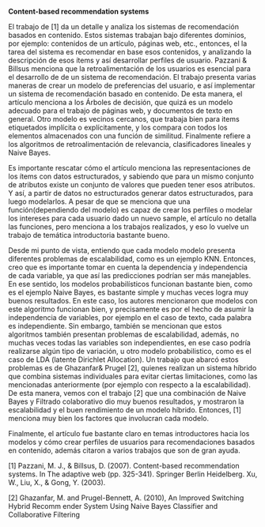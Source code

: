 **Content-based recommendation systems**


El trabajo de [1]  da un detalle y analiza los sistemas de recomendación basados en contenido. Estos sistemas trabajan bajo diferentes dominios, por ejemplo: contenidos de un artículo, páginas web, etc., entonces, el la tarea del sistema es recomendar en base esos  contenidos, y analizando la descripción de esos ítems y así desarrollar perfiles de usuario. Pazzani & Billsus  menciona que la retroalimentación de los usuarios es esencial para el desarrollo de de un sistema de recomendación.  El trabajo presenta varias maneras de crear un modelo de preferencias del usuario, e así implementar un sistema de recomendación basado en contenido. De esta manera, el artículo menciona a los Árboles de decisión, que quizá es un modelo adecuado para el trabajo de páginas web, y documentos de texto en general. Otro modelo es vecinos cercanos, que trabaja bien para items etiquetados implícita o explícitamente, y los compara con todos los elementos almacenados con una función de similitud. Finalmente refiere a los algoritmos de retroalimentación de relevancia, clasificadores lineales y Naive Bayes.

Es importante rescatar cómo el artículo menciona las representaciones de los ítems con datos estructurados, y sabiendo que para un mismo conjunto de atributos existe un conjunto de valores que pueden tener esos atributos. Y así, a partir de datos no estructurados generar datos estructurados, para luego modelarlos. A pesar de que se menciona que una función(dependiendo del modelo) es capaz de crear los perfiles o modelar los intereses para cada usuario dado un nuevo sample, el artículo no detalla las funciones, pero menciona a los trabajos realizados, y eso lo vuelve un trabajo de temática introductoria bastante bueno. 

Desde mi punto de vista, entiendo que cada modelo modelo presenta diferentes problemas de escalabilidad, como es un ejemplo KNN.  Entonces, creo que es importante tomar en cuenta la dependencia y independencia de cada variable, ya que así las predicciones podrían ser más manejables. En ese sentido, los modelos probabilísticos funcionan bastante bien, como es el ejemplo Naive Bayes, es bastante simple y muchas veces logra muy buenos resultados. En este caso, los autores mencionaron que modelos con este algoritmo funcionan bien,  y precisamente es por el hecho de asumir la independencia de variables, por ejemplo en el caso de texto, cada palabra es independiente. Sin embargo, también se mencionan que estos algoritmos también presentan problemas de escalabilidad, además, no muchas veces todas las variables son independientes, en ese caso podría realizarse algún tipo de variación, u otro modelo probabilistico, como es el caso de LDA (latente Dirichlet Allocation). Un trabajo que abarcó estos problemas es de Ghazanfar& Prugel [2], quienes realizan un sistema híbrido que combina sistemas individuales para evitar ciertas limitaciones, como las mencionadas anteriormente (por ejemplo con respecto a la escalabilidad). De esta manera, vemos con el trabajo [2] que una combinación de Naive Bayes y Filtrado colaborativo dio muy buenos resultados, y mostraron la escalabilidad y el buen rendimiento de un modelo híbrido. Entonces, [1] menciona muy bien los factores que involucran cada modelo.

Finalmente, el artículo fue bastante claro en temas introductores hacia los modelos y cómo crear perfiles de usuarios para recomendaciones basados en contenido, además citaron a varios trabajos que son de gran ayuda.


[1] Pazzani, M. J., & Billsus, D. (2007). Content-based recommendation systems. In The adaptive web (pp. 325-341). Springer Berlin Heidelberg. Xu, W., Liu, X., & Gong, Y. (2003).


[2] Ghazanfar, M. and Prugel-Bennett, A. (2010), An Improved Switching  Hybrid Recomm ender System Using Naive Bayes Classifier and  Collaborative Filtering

